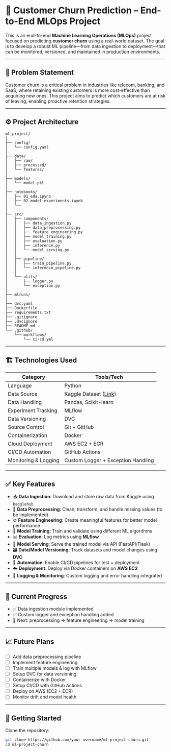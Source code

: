 # 🧠 Customer Churn Prediction – End-to-End MLOps Project

This is an end-to-end **Machine Learning Operations (MLOps)** project focused on predicting **customer churn** using a real-world dataset. The goal is to develop a robust ML pipeline—from data ingestion to deployment—that can be monitored, versioned, and maintained in production environments.

---

## 📌 Problem Statement

Customer churn is a critical problem in industries like telecom, banking, and SaaS, where retaining existing customers is more cost-effective than acquiring new ones. This project aims to predict which customers are at risk of leaving, enabling proactive retention strategies.

---

## ⚙️ Project Architecture



```
ml_project/
│
├── config/
│   └── config.yaml
│
├── data/
│   ├── raw/
│   ├── processed/
│   └── features/
│
├── models/
│   └── model.pkl
│
├── notebooks/                      
│   ├── 01_eda.ipynb
│   ├── 02_model_experiments.ipynb
│   └── 
│
├── src/
│   ├── components/
│   │   ├── data_ingestion.py
│   │   ├── data_preprocessing.py
│   │   ├── feature_engineering.py
│   │   ├── model_training.py
│   │   ├── evaluation.py
│   │   ├── inference.py
│   │   └── model_serving.py
│   │
│   ├── pipeline/
│   │   ├── train_pipeline.py
│   │   └── inference_pipeline.py
│   │
│   └── utils/
│       ├── logger.py
│       └── exception.py
│
├── mlruns/
│
├── dvc.yaml
├── Dockerfile
├── requirements.txt
├── .gitignore
├── .dvcignore
├── README.md
└── .github/
    └── workflows/
        └── ci-cd.yml

```


---

## 🏗️ Technologies Used

| Category        | Tools/Tech |
|----------------|------------|
| Language        | Python |
| Data Source     | Kaggle Dataset ([Link](https://www.kaggle.com/datasets/gauravtopre/bank-customer-churn-dataset)) |
| Data Handling   | Pandas, Scikit-learn |
| Experiment Tracking | MLflow |
| Data Versioning | DVC |
| Source Control  | Git + GitHub |
| Containerization | Docker |
| Cloud Deployment | AWS EC2 + ECR |
| CI/CD Automation | GitHub Actions |
| Monitoring & Logging | Custom Logger + Exception Handling |

---

## ✅ Key Features

- 📥 **Data Ingestion**: Download and store raw data from Kaggle using `kagglehub`
- 🧹 **Data Preprocessing**: Clean, transform, and handle missing values (to be implemented)
- ⚙️ **Feature Engineering**: Create meaningful features for better model performance
- 🧪 **Model Training**: Train and validate using different ML algorithms
- 📊 **Evaluation**: Log metrics using **MLflow**
- 🧠 **Model Serving**: Serve the trained model via API (FastAPI/Flask)
- 🗃️ **Data/Model Versioning**: Track datasets and model changes using **DVC**
- 🔁 **Automation**: Enable CI/CD pipelines for test + deployment
- ☁️ **Deployment**: Deploy via Docker containers on **AWS EC2**
- 🧾 **Logging & Monitoring**: Custom logging and error handling integrated

---

## 🚧 Current Progress

- ✅ Data ingestion module implemented
- ✅ Custom logger and exception handling added
- 🔄 Next: preprocessing → feature engineering → model training

---

## 📈 Future Plans

- [ ] Add data preprocessing pipeline  
- [ ] Implement feature engineering  
- [ ] Train multiple models & log with MLflow  
- [ ] Setup DVC for data versioning  
- [ ] Containerize with Docker  
- [ ] Setup CI/CD with GitHub Actions  
- [ ] Deploy on AWS (EC2 + ECR)  
- [ ] Monitor drift and model health  

---

## 📂 Getting Started

Clone the repository:

```bash
git clone https://github.com/your-username/ml-project-churn.git
cd ml-project-churn
